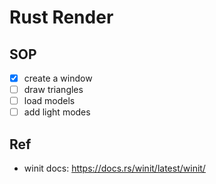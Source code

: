 # Rust Render

## SOP

- [x] create a window
- [ ] draw triangles
- [ ] load models
- [ ] add light modes

## Ref

- winit docs: https://docs.rs/winit/latest/winit/